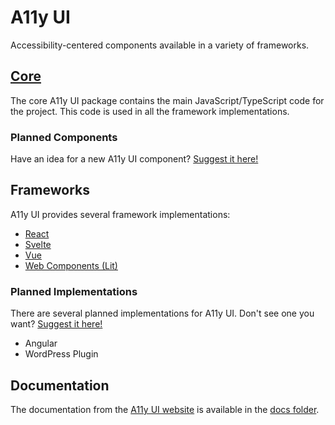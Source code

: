 # A11y UI

Accessibility-centered components available in a variety of frameworks.

## [Core](./packages/core/README.md)

The core A11y UI package contains the main JavaScript/TypeScript code for the
project. This code is used in all the framework implementations.

### Planned Components

Have an idea for a new A11y UI component? [Suggest it here!](https://github.com/a11yui/a11yui/discussions/4)


## Frameworks

A11y UI provides several framework implementations:

- [React](./packages/react/README.md)
- [Svelte](./packages/svelte/README.md)
- [Vue](./packages/vue/README.md)
- [Web Components (Lit)](./packages/web-components/README.md)

### Planned Implementations

There are several planned implementations for A11y UI. Don't see one you want? [Suggest it here!](https://github.com/a11yui/a11yui/discussions/2)

- Angular
- WordPress Plugin

## Documentation

The documentation from the [A11y UI website](https://a11yui.org) is available in the [docs folder](./docs).
